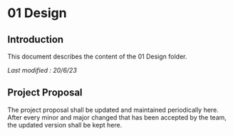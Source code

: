 # 01 Design

## Introduction

This document describes the content of the 01 Design folder. 

_Last modified : 20/6/23_

## Project Proposal

The project proposal shall be updated and maintained periodically here.
After every minor and major changed that has been accepted by the team, 
the updated version shall be kept here.
